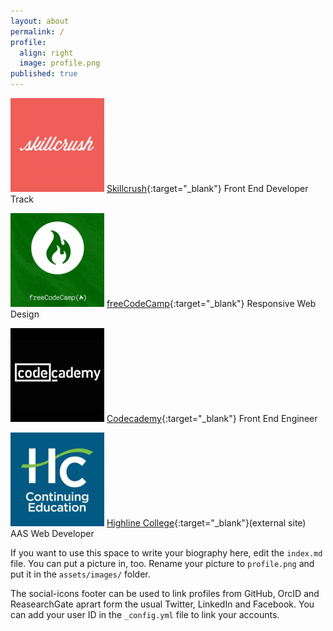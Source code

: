 ```yaml
---
layout: about
permalink: /
profile:
  align: right
  image: profile.png
published: true
---
```


![Skillcrush Logo](logo-skillcrush.png)
[Skillcrush](https://tiffin-filion.github.io/skillcrush){:target="_blank"} Front End Developer Track

![freeCodeCamp Logo](logo-fcc.png)
[freeCodeCamp](https://tiffin-filion.github.io/freecodecamp){:target="_blank"} Responsive Web Design

![Codecademy Logo](logo-codecademy.png)
[Codecademy](https://tiffin-filion.github.io/codecademy){:target="_blank"} Front End Engineer

![Highline Logo](logo-highline.png)
[Highline College](http://chelan.highline.edu~tiffin-filion){:target="_blank"}(external site) AAS Web Developer

If you want to use this space to write your biography here, edit the `index.md` file. You can put a picture in, too. Rename your picture to `profile.png` and put it in the `assets/images/` folder.

The social-icons footer can be used to link profiles from GitHub, OrcID and ReasearchGate aprart form the usual Twitter, LinkedIn and Facebook. You can add your user ID in the `_config.yml` file to link your accounts.
